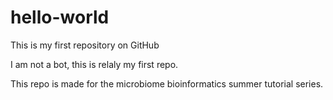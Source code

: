 # hello-world
This is my first repository on GitHub

I am not a bot, this is relaly my first repo. 

This repo is made for the microbiome bioinformatics summer tutorial series. 
